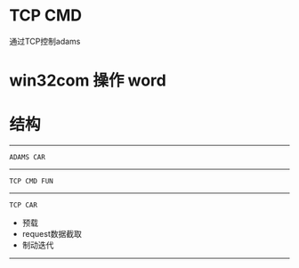 
# TCP CMD
通过TCP控制adams



# win32com 操作 word



# 结构

--------------------
	ADAMS CAR
--------------------
	TCP CMD FUN
--------------------
	TCP CAR
+ 预载
+ request数据截取
+ 制动迭代
--------------------